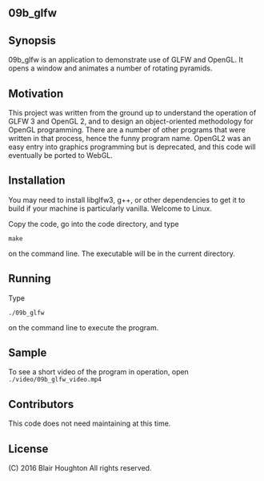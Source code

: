 ## 09b_glfw

## Synopsis

09b_glfw is an application to demonstrate use of GLFW and OpenGL.
It opens a window and animates a number of rotating pyramids.

## Motivation

This project was written from the ground up to understand the
operation of GLFW 3 and OpenGL 2, and to design an object-oriented
methodology for OpenGL programming. There are a number of other programs
that were written in that process, hence the funny program name. OpenGL2 was
an easy entry into graphics programming but is deprecated, and this code
will eventually be ported to WebGL.

## Installation

You may need to install libglfw3, g++, or other dependencies to get it to build
if your machine is particularly vanilla. Welcome to Linux.

Copy the code, go into the code directory, and type

	make

on the command line. The executable will be in the current directory.

## Running

Type

	./09b_glfw

on the command line to execute the program.

## Sample

To see a short video of the program in operation, open `./video/09b_glfw_video.mp4`

## Contributors

This code does not need maintaining at this time.

## License

(C) 2016 Blair Houghton
All rights reserved.

